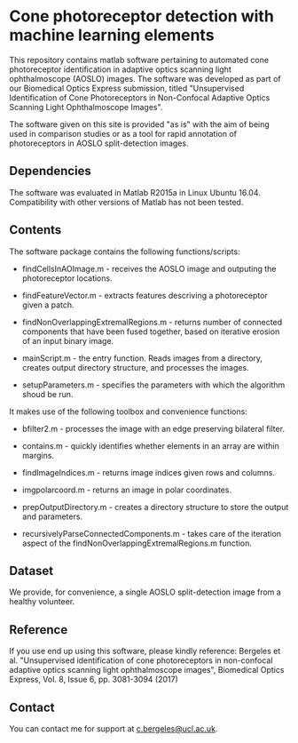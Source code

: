 # Cone photoreceptor detection with machine learning elements
This repository contains matlab software pertaining to automated cone photoreceptor identification in adaptive optics scanning light ophthalmoscope (AOSLO) images. The software was developed as part of our Biomedical Optics Express submission, titled "Unsupervised Identification of Cone Photoreceptors in Non-Confocal Adaptive Optics Scanning Light Ophthalmoscope Images". 

The software given on this site is provided "as is" with the aim of being used in comparison studies or as a tool for rapid annotation of photoreceptors in AOSLO split-detection images.

## Dependencies
The software was evaluated in Matlab R2015a in Linux Ubuntu 16.04. Compatibility with other versions of Matlab has not been tested.

## Contents
The software package contains the following functions/scripts:

- findCellsInAOImage.m - receives the AOSLO image and outputing the photoreceptor locations.

- findFeatureVector.m - extracts features descriving a photoreceptor given a patch.

- findNonOverlappingExtremalRegions.m - returns number of connected components that have been fused together, based on iterative erosion of an input binary image.

- mainScript.m - the entry function. Reads images from a directory, creates output directory structure, and processes the images.

- setupParameters.m - specifies the parameters with which the algorithm shoud be run.

It makes use of the following toolbox and convenience functions:

- bfilter2.m - processes the image with an edge preserving bilateral filter.

- contains.m - quickly identifies whether elements in an array are within margins.

- findImageIndices.m - returns image indices given rows and columns.

- imgpolarcoord.m - returns an image in polar coordinates.

- prepOutputDirectory.m - creates a directory structure to store the output and parameters.

- recursivelyParseConnectedComponents.m - takes care of the iteration aspect of the findNonOverlappingExtremalRegions.m function.

## Dataset
We provide, for convenience, a single AOSLO split-detection image from a healthy volunteer.

## Reference
If you use end up using this software, please kindly reference: Bergeles et al. "Unsupervised identification of cone photoreceptors in non-confocal adaptive optics scanning light ophthalmoscope images", Biomedical Optics Express, Vol. 8, Issue 6, pp. 3081-3094 (2017)

## Contact
You can contact me for support at c.bergeles@ucl.ac.uk.
